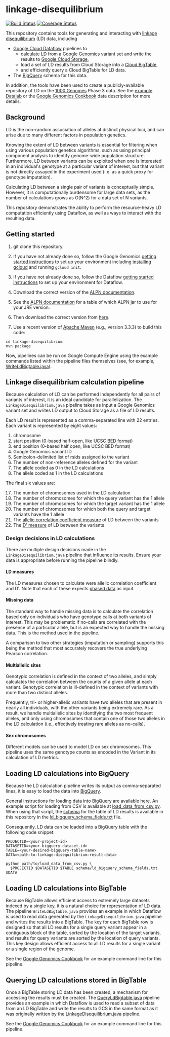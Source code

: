# linkage-disequilibrium
[![Build Status](https://img.shields.io/travis/googlegenomics/linkage-disequilibrium.svg?style=flat)](https://travis-ci.org/googlegenomics/linkage-disequilibrium) [![Coverage Status](https://img.shields.io/coveralls/googlegenomics/linkage-disequilibrium.svg?style=flat)](https://coveralls.io/r/googlegenomics/linkage-disequilibrium)

This repository contains tools for generating and interacting with
[linkage disequilibrium](https://en.wikipedia.org/wiki/Linkage_disequilibrium)
(LD) data, including
 * [Google Cloud Dataflow](https://cloud.google.com/dataflow/)
pipelines to
   * calculate LD from a [Google Genomics](https://cloud.google.com/genomics/) variant set and write the results to [Google Cloud Storage](https://cloud.google.com/storage/),
   * load a set of LD results from Cloud Storage into a [Cloud BigTable](https://cloud.google.com/bigtable/docs/),
   * and efficiently query a Cloud BigTable for LD data.
 * The [BigQuery](https://cloud.google.com/bigquery/) schema for this data.

In addition, the tools have been used to create a publicly-available repository
of LD on the [1000 Genomes](http://www.1000genomes.org/) Phase 3 data. See the
[example Datalab](datalab/Exploring_Linkage_Disequilibrium_Data.ipynb) or the
[Google Genomics Cookbook](http://googlegenomics.readthedocs.org/en/latest/use_cases/linkage_disequilibrium/index.html)
data description for more details.

## Background
LD is the non-random association of alleles at distinct physical loci, and can
arise due to many different factors in population genetics.

Knowing the extent of LD between variants is essential for filtering when using
various population genetics algorithms, such as using principal component
analysis to identify genome-wide population structure. Furthermore, LD between
variants can be exploited when one is interested in an individual's genotype at
a particular variant of interest, but that variant is not directly assayed in
the experiment used (i.e. as a quick proxy for genotype imputation).

Calculating LD between a single pair of variants is conceptually simple.
However, it is computationally burdensome for large data sets, as the number of
calculations grows as O(N^2) for a data set of N variants.

This repository demonstrates the ability to perform the resource-heavy LD
computation efficiently using Dataflow, as well as ways to interact with the
resulting data.

## Getting started

1. git clone this repository.

1. If you have not already done so, follow the Google Genomics
   [getting started instructions](https://cloud.google.com/genomics/install-genomics-tools)
   to set up your environment including
   [installing gcloud](https://cloud.google.com/sdk/) and running `gcloud init`.

1. If you have not already done so, follow the Dataflow
   [getting started instructions](https://cloud.google.com/dataflow/getting-started)
   to set up your environment for Dataflow.

1. Download the correct version of the
   [ALPN documentation](http://www.eclipse.org/jetty/documentation/9.2.10.v20150310/alpn-chapter.html).

  2. See the
     [ALPN documentation](http://www.eclipse.org/jetty/documentation/9.2.10.v20150310/alpn-chapter.html)
     for a table of which ALPN jar to use for your JRE version.
  2. Then download the correct version from
     [here](http://mvnrepository.com/artifact/org.mortbay.jetty.alpn/alpn-boot).

1. Use a recent version of [Apache Maven](http://maven.apache.org/download.cgi)
   (e.g., version 3.3.3) to build this code:
```
cd linkage-disequilibrium
mvn package
```

Now, pipelines can be run on Google Compute Engine using the example commands
listed within the pipeline files themselves (see, for example,
[WriteLdBigtable.java](src/main/java/com/google/cloud/genomics/dataflow/pipelines/WriteLdBigtable.java)).

## Linkage disequilibrium calculation pipeline
Because calculation of LD can be performed independently for all pairs of
variants of interest, it is an ideal candidate for parallelization. The
`LinkageDisequilibrium.java` pipeline takes as input a Google Genomics variant
set and writes LD output to Cloud Storage as a file of LD results.

Each LD result is represented as a comma-separated line with 22 entries. Each
variant is represented by eight values:

1. chromosome
1. start position (0-based half-open, like
   [UCSC BED format](https://genome.ucsc.edu/FAQ/FAQformat.html#format1))
1. end position (0-based half open, like UCSC BED format)
1. Google Genomics variant ID
1. Semicolon-delimited list of rsids assigned to the variant
1. The number of non-reference alleles defined for the variant
1. The allele coded as 0 in the LD calculations
1. The allele coded as 1 in the LD calculations

The final six values are:

17. The number of chromosomes used in the LD calculation
17. The number of chromosomes for which the query variant has the 1 allele
17. The number of chromosomes for which the target variant has the 1 allele
17. The number of chromosomes for which both the query and target variants have the 1 allele
17. The
    [allelic correlation coefficient measure](https://en.wikipedia.org/wiki/Linkage_disequilibrium#Measures_of_linkage_disequilibrium_derived_from)
    of LD between the variants
17. The
    [D' measure](https://en.wikipedia.org/wiki/Linkage_disequilibrium#Measures_of_linkage_disequilibrium_derived_from)
    of LD between the variants

### Design decisions in LD calculations
There are multiple design decisions made in the `LinkageDisequilibrium.java`
pipeline that influence its results. Ensure your data is appropriate before
running the pipeline blindly.

#### LD measures
The LD measures chosen to calculate were allelic correlation coefficient and
D'. Note that each of these expects
[phased data](https://en.wikipedia.org/wiki/Haplotype_estimation) as input.

#### Missing data
The standard way to handle missing data is to calculate the correlation based
only on individuals who have genotype calls at both variants of interest.
This may be problematic if no-calls are correlated with the presence of a
particular allele, but is an expected way to handle the missing data. This is
the method used in the pipeline.

A comparison to two other strategies (imputation or sampling) supports this
being the method that most accurately recovers the true underlying Pearson
correlation.

#### Multiallelic sites
Genotypic correlation is defined in the context of two alleles, and simply
calculates the correlation between the counts of a given allele at each
variant. Genotypic correlation is ill-defined in the context of variants
with more than two distinct alleles.

Frequently, tri- or higher-allelic variants have two alleles that are present
in nearly all individuals, with the other variants being extremely rare. As a
result, we handle multiallelic sites by identifying the two most frequent
alleles, and only using chromosomes that contain one of those two alleles in
the LD calculation (i.e., effectively treating rare alleles as no-calls).

#### Sex chromosomes
Different models can be used to model LD on sex chromosomes. This pipeline
uses the same genotype counts as encoded in the Variant in its calculation
of LD metrics.

## Loading LD calculations into BigQuery
Because the LD calculation pipeline writes its output as comma-separated lines,
it is easy to load the data into [BigQuery](https://cloud.google.com/bigquery/).

General instructions for loading data into BigQuery are available
[here](https://cloud.google.com/bigquery/loading-data-into-bigquery). An example
script for loading from CSV is available at
[load_data_from_csv.py](https://github.com/GoogleCloudPlatform/python-docs-samples/blob/master/bigquery/api/load_data_from_csv.py).
When using that script, the
[schema](https://cloud.google.com/bigquery/docs/reference/v2/tables) for the
table of LD results is available in this repository in the
[ld_bigquery_schema_fields.txt](schema/ld_bigquery_schema_fields.txt) file.

Consequently, LD data can be loaded into a BigQuery table with the following
code snippet:

```
PROJECTID=<your-project-id>
DATASETID=<your-bigquery-dataset-id>
TABLE=<your-desired-bigquery-table-name>
DATA=<path-to-linkage-disequilibrium-result-data>

python path/to/load_data_from_csv.py \
  $PROJECTID $DATASETID $TABLE schema/ld_bigquery_schema_fields.txt $DATA
```

## Loading LD calculations into BigTable
Because BigTable allows efficient access to extremely large datasets indexed by
a single key, it is a natural choice for representation of LD data. The pipeline
`WriteLdBigtable.java` provides an example in which Dataflow is used to read
data generated by the `LinkageDisequilibrium.java` pipeline and writes the
results into a BigTable. The key for each BigTable row is designed so that all
LD results for a single query variant appear in a contiguous block of the table,
sorted by the location of the target variants, and results for query variants
are sorted by the location of query variants. This key design allows efficient
access to all LD results for a single variant or a single region of the genome.

See the [Google Genomics Cookbook](http://googlegenomics.readthedocs.org/en/latest/use_cases/linkage_disequilibrium/transform_ld_results.html) for an example command line for this pipeline.

## Querying LD calculations stored in BigTable
Once a BigTable storing LD data has been created, a mechanism for accessing the
results must be created. The
[QueryLdBigtable.java](src/main/java/com/google/cloud/genomics/dataflow/pipelines/QueryLdBigtable.java)
pipeline provides an example in which Dataflow is used to read a subset of data
from an LD BigTable and write the results to GCS in the same format as it was
originally written by the
[LinkageDisequilibrium.java](src/main/java/com/google/cloud/genomics/dataflow/pipelines/LinkageDisequilibrium.java)
pipeline.

See the [Google Genomics Cookbook](http://googlegenomics.readthedocs.org/en/latest/use_cases/linkage_disequilibrium/transform_ld_results.html) for an example command line for this pipeline.

